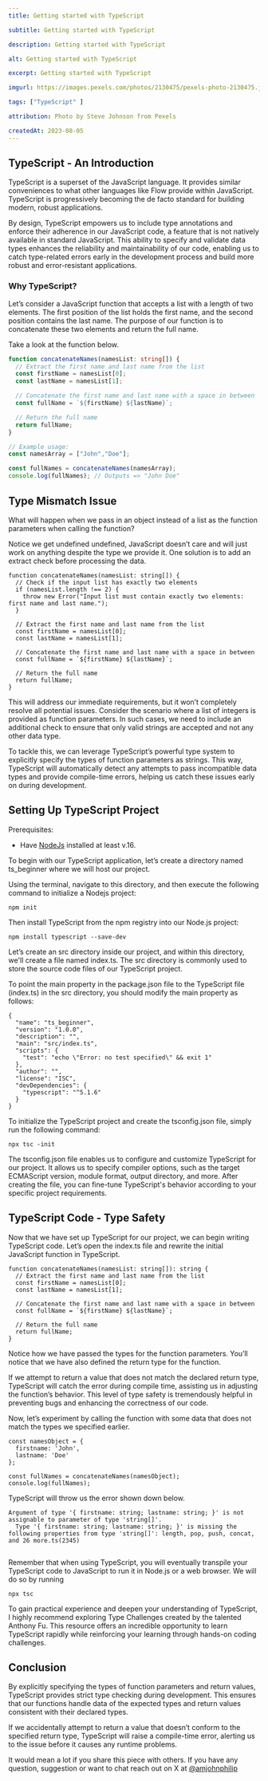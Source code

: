 ```yaml
---
title: Getting started with TypeScript 

subtitle: Getting started with TypeScript

description: Getting started with TypeScript

alt: Getting started with TypeScript

excerpt: Getting started with TypeScript

imgurl: https://images.pexels.com/photos/2130475/pexels-photo-2130475.jpeg?auto=compress&cs=tinysrgb&w=1260&h=750&dpr=2

tags: ["TypeScript" ]

attribution: Photo by Steve Johnson from Pexels

createdAt: 2023-08-05
---
```


## TypeScript - An Introduction

TypeScript is a superset of the JavaScript language. It provides similar conveniences to what other languages like Flow provide within JavaScript. TypeScript is progressively becoming the de facto standard for building modern, robust applications.

By design, TypeScript empowers us to include type annotations and enforce their adherence in our JavaScript code, a feature that is not natively available in standard JavaScript. This ability to specify and validate data types enhances the reliability and maintainability of our code, enabling us to catch type-related errors early in the development process and build more robust and error-resistant applications.

### Why TypeScript?

Let’s consider a JavaScript function that accepts a list with a length of two elements. The first position of the list holds the first name, and the second position contains the last name. The purpose of our function is to concatenate these two elements and return the full name.

Take a look at the function below.

```typescript
function concatenateNames(namesList: string[]) {
  // Extract the first name and last name from the list
  const firstName = namesList[0];
  const lastName = namesList[1];

  // Concatenate the first name and last name with a space in between
  const fullName = `${firstName} ${lastName}`;

  // Return the full name
  return fullName;
}

// Example usage:
const namesArray = ["John","Doe"];

const fullNames = concatenateNames(namesArray);
console.log(fullNames); // Outputs => "John Doe"

```

## Type Mismatch Issue

What will happen when we pass in an object instead of a list as the function parameters when calling the function?

Notice we get undefined undefined, JavaScript doesn’t care and will just work on anything despite the type we provide it. One solution is to add an extract check before processing the data.

```
function concatenateNames(namesList: string[]) {
  // Check if the input list has exactly two elements
  if (namesList.length !== 2) {
    throw new Error("Input list must contain exactly two elements: first name and last name.");
  }

  // Extract the first name and last name from the list
  const firstName = namesList[0];
  const lastName = namesList[1];

  // Concatenate the first name and last name with a space in between
  const fullName = `${firstName} ${lastName}`;

  // Return the full name
  return fullName;
}
```

This will address our immediate requirements, but it won’t completely resolve all potential issues. Consider the scenario where a list of integers is provided as function parameters. In such cases, we need to include an additional check to ensure that only valid strings are accepted and not any other data type.

To tackle this, we can leverage TypeScript’s powerful type system to explicitly specify the types of function parameters as strings. This way, TypeScript will automatically detect any attempts to pass incompatible data types and provide compile-time errors, helping us catch these issues early on during development.

## Setting Up TypeScript Project

Prerequisites:

- Have [NodeJs](https://nodejs.org) installed at least v.16.

To begin with our TypeScript application, let’s create a directory named ts_beginner where we will host our project.

Using the terminal, navigate to this directory, and then execute the following command to initialize a Nodejs project:

```
npm init

```

Then install TypeScript from the npm registry into our Node.js project:

```
npm install typescript --save-dev

```

Let’s create an src directory inside our project, and within this directory, we'll create a file named index.ts. The src directory is commonly used to store the source code files of our TypeScript project.

To point the main property in the package.json file to the TypeScript file (index.ts) in the src directory, you should modify the main property as follows:

```
{
  "name": "ts_beginner",
  "version": "1.0.0",
  "description": "",
  "main": "src/index.ts",
  "scripts": {
    "test": "echo \"Error: no test specified\" && exit 1"
  },
  "author": "",
  "license": "ISC",
  "devDependencies": {
    "typescript": "^5.1.6"
  }
}

```

To initialize the TypeScript project and create the tsconfig.json file, simply run the following command:

```
npx tsc -init

```

The tsconfig.json file enables us to configure and customize TypeScript for our project. It allows us to specify compiler options, such as the target ECMAScript version, module format, output directory, and more. After creating the file, you can fine-tune TypeScript's behavior according to your specific project requirements.

## TypeScript Code - Type Safety

Now that we have set up TypeScript for our project, we can begin writing TypeScript code. Let’s open the index.ts file and rewrite the initial JavaScript function in TypeScript.

```
function concatenateNames(namesList: string[]): string {
  // Extract the first name and last name from the list
  const firstName = namesList[0];
  const lastName = namesList[1];

  // Concatenate the first name and last name with a space in between
  const fullName = `${firstName} ${lastName}`;

  // Return the full name
  return fullName;
}
```

Notice how we have passed the types for the function parameters. You’ll notice that we have also defined the return type for the function.

If we attempt to return a value that does not match the declared return type, TypeScript will catch the error during compile time, assisting us in adjusting the function’s behavior. This level of type safety is tremendously helpful in preventing bugs and enhancing the correctness of our code.

Now, let’s experiment by calling the function with some data that does not match the types we specified earlier.



```
const namesObject = {
  firstname: 'John',
  lastname: 'Doe'
};

const fullNames = concatenateNames(namesObject);
console.log(fullNames);

```

TypeScript will throw us the error shown down below.


```
Argument of type '{ firstname: string; lastname: string; }' is not assignable to parameter of type 'string[]'.
  Type '{ firstname: string; lastname: string; }' is missing the following properties from type 'string[]': length, pop, push, concat, and 26 more.ts(2345)


```

Remember that when using TypeScript, you will eventually transpile your TypeScript code to JavaScript to run it in Node.js or a web browser. We will do so by running

```
npx tsc

```

To gain practical experience and deepen your understanding of TypeScript, I highly recommend exploring Type Challenges created by the talented Anthony Fu. This resource offers an incredible opportunity to learn TypeScript rapidly while reinforcing your learning through hands-on coding challenges.

## Conclusion

By explicitly specifying the types of function parameters and return values, TypeScript provides strict type checking during development. This ensures that our functions handle data of the expected types and return values consistent with their declared types.

If we accidentally attempt to return a value that doesn’t conform to the specified return type, TypeScript will raise a compile-time error, alerting us to the issue before it causes any runtime problems.

It would mean a lot if you share this piece with others. If you have any question, suggestion or want to chat reach out on X at [@amjohnphilip](https://twitter.com/amjohnphilip)
